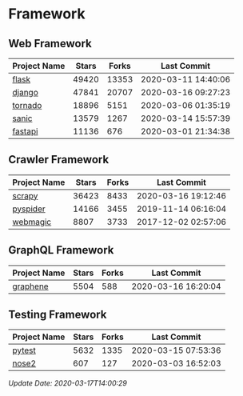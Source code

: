 # Framework

## Web Framework

| Project Name | Stars | Forks | Last Commit |
| ------------ | ----- | ----- | ----------- |
| [flask](https://github.com/pallets/flask) | 49420 | 13353 | 2020-03-11 14:40:06 |
| [django](https://github.com/django/django) | 47841 | 20707 | 2020-03-16 09:27:23 |
| [tornado](https://github.com/tornadoweb/tornado) | 18896 | 5151 | 2020-03-06 01:35:19 |
| [sanic](https://github.com/huge-success/sanic) | 13579 | 1267 | 2020-03-14 15:57:39 |
| [fastapi](https://github.com/tiangolo/fastapi) | 11136 | 676 | 2020-03-01 21:34:38 |

## Crawler Framework

| Project Name | Stars | Forks | Last Commit |
| ------------ | ----- | ----- | ----------- |
| [scrapy](https://github.com/scrapy/scrapy) | 36423 | 8433 | 2020-03-16 19:12:46 |
| [pyspider](https://github.com/binux/pyspider) | 14166 | 3455 | 2019-11-14 06:16:04 |
| [webmagic](https://github.com/code4craft/webmagic) | 8807 | 3733 | 2017-12-02 02:57:06 |

## GraphQL Framework

| Project Name | Stars | Forks | Last Commit |
| ------------ | ----- | ----- | ----------- |
| [graphene](https://github.com/graphql-python/graphene) | 5504 | 588 | 2020-03-16 16:20:04 |

## Testing Framework

| Project Name | Stars | Forks | Last Commit |
| ------------ | ----- | ----- | ----------- |
| [pytest](https://github.com/pytest-dev/pytest) | 5632 | 1335 | 2020-03-15 07:53:36 |
| [nose2](https://github.com/nose-devs/nose2) | 607 | 127 | 2020-03-03 16:52:03 |

*Update Date: 2020-03-17T14:00:29*